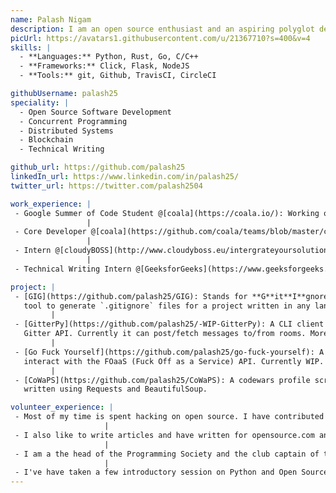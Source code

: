```yaml
---
name: Palash Nigam
description: I am an open source enthusiast and an aspiring polyglot developer.
picUrl: https://avatars1.githubusercontent.com/u/21367710?s=400&v=4
skills: |
  - **Languages:** Python, Rust, Go, C/C++
  - **Frameworks:** Click, Flask, NodeJS
  - **Tools:** git, Github, TravisCI, CircleCI

githubUsername: palash25
speciality: |
  - Open Source Software Development
  - Concurrent Programming
  - Distributed Systems
  - Blockchain
  - Technical Writing

github_url: https://github.com/palash25
linkedIn_url: https://www.linkedin.com/in/palash25/
twitter_url: https://twitter.com/palash2504

work_experience: |
 - Google Summer of Code Student @[coala](https://coala.io/): Working on integrating a caching mechanism with the NextGen core and enhancing its performance using cache optimization techniques. [May 2018 - Present]
                 |
 - Core Developer @[coala](https://github.com/coala/teams/blob/master/core/team-members.rst): Started out as a novice programmer and was promoted to the core developers team. Fixed and raised issues mainly focussing on the performance, caching and the development of coala's NextGen Core. [Jun 2017 - Present]
                 |
 - Intern @[cloudyBOSS](http://www.cloudyboss.eu/intergrateyoursolutions-3-4-3/): Wrote a PHP wrapper for the LinkedIn API and integrated it with cloudyBOSS's cloud based ERP solution to fetch user information from their LinkedIn profiles. [May 2017 - Feb 2018]
                 |
 - Technical Writing Intern @[GeeksforGeeks](https://www.geeksforgeeks.org/): Wrote articles related to various CS topics [May 2017 to Oct 2017]

project: |
 - [GIG](https://github.com/palash25/GIG): Stands for **G**it**I**gnore **G**enerator. CLI
   tool to generate `.gitignore` files for a project written in any language or framework (support for more than a 100 languages/frameworks as far as I remember)
         |
 - [GitterPy](https://github.com/palash25/-WIP-GitterPy): A CLI client to interact with the
   Gitter API. Currently it can post/fetch messages to/from rooms. More functionality to be added.
         |
 - [Go Fuck Yourself](https://github.com/palash25/go-fuck-yourself): A go package to
   interact with the FOaaS (Fuck Off as a Service) API. Currently WIP.
         |
 - [CoWaPS](https://github.com/palash25/CoWaPS): A codewars profile scraper CLI tool
   written using Requests and BeautifulSoup.

volunteer_experience: |
 - Most of my time is spent hacking on open source. I have contributed to coala, duckduckgo, Kinto, OpenGenus,Mozilla and the Ethereum foundation.
                     |
 - I also like to write articles and have written for opensource.com and geeksforgeeks.org in the past. I also maintain a list of links to all my articles just in case you are interested.
                     |
 - I am a the head of the Programming Society and the club captain of the Mozilla Campus Club of IIIT-Bh. Together we try to guide the first years in getting started with software development.
                     |
 - I've have taken a few introductory session on Python and Open Source Development.
---
```

